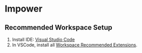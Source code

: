 # Impower

## Recommended Workspace Setup

1. Install IDE: [Visual Studio Code](https://code.visualstudio.com/)
2. In VSCode, install all [Workspace Recommended Extensions](https://code.visualstudio.com/docs/editor/extension-marketplace#_workspace-recommended-extensions).
